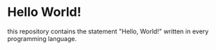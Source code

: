 # Hello World!
this repository contains the statement "Hello, World!" written in every programming language.
